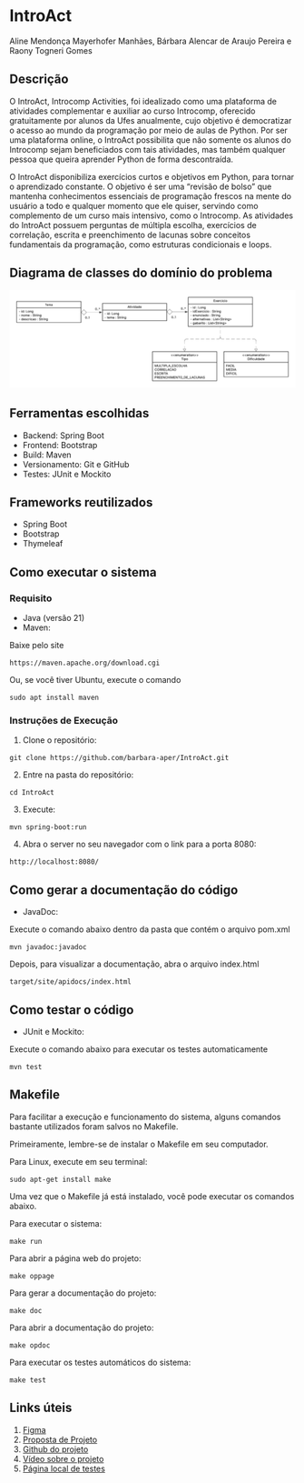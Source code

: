# IntroAct
Aline Mendonça Mayerhofer Manhães, Bárbara Alencar de Araujo Pereira e Raony Togneri Gomes

## Descrição
O IntroAct, Introcomp Activities, foi idealizado como uma plataforma de atividades complementar e auxiliar ao curso Introcomp, oferecido gratuitamente por alunos da Ufes anualmente, cujo objetivo é democratizar o acesso ao mundo da programação por meio de aulas de Python. Por ser uma plataforma online, o IntroAct possibilita que não somente os alunos do Introcomp sejam beneficiados com tais atividades, mas também qualquer pessoa que queira aprender Python de forma descontraída. 

O IntroAct disponibiliza exercícios curtos e objetivos em Python, para tornar o aprendizado constante. O objetivo é ser uma “revisão de bolso” que mantenha conhecimentos essenciais de programação frescos na mente do usuário a todo e qualquer momento que ele quiser, servindo como complemento de um curso mais intensivo, como o Introcomp. As atividades do IntroAct possuem perguntas de múltipla escolha, exercícios de correlação, escrita e preenchimento de lacunas sobre conceitos fundamentais da programação, como estruturas condicionais e loops.

## Diagrama de classes do domínio do problema
![Diagrama UML](UML.png)

## Ferramentas escolhidas
- Backend: Spring Boot
- Frontend: Bootstrap
- Build: Maven
- Versionamento: Git e GitHub
- Testes: JUnit e Mockito

## Frameworks reutilizados
- Spring Boot
- Bootstrap
- Thymeleaf

## Como executar o sistema
### Requisito
- Java (versão 21)
- Maven:

Baixe pelo site
```
https://maven.apache.org/download.cgi
```
Ou, se você tiver Ubuntu, execute o comando
```
sudo apt install maven
```
### Instruções de Execução
1. Clone o repositório:
```
git clone https://github.com/barbara-aper/IntroAct.git
```
2. Entre na pasta do repositório:
```
cd IntroAct
```
3. Execute:
```
mvn spring-boot:run
```
4. Abra o server no seu navegador com o link para a porta 8080:
```
http://localhost:8080/
```

## Como gerar a documentação do código
- JavaDoc:

Execute o comando abaixo dentro da pasta que contém o arquivo pom.xml
```
mvn javadoc:javadoc
```
Depois, para visualizar a documentação, abra o arquivo index.html
```
target/site/apidocs/index.html
```

## Como testar o código
- JUnit e Mockito:

Execute o comando abaixo para executar os testes automaticamente
```
mvn test
```

## Makefile
Para facilitar a execução e funcionamento do sistema, alguns comandos bastante utilizados foram salvos no Makefile.

Primeiramente, lembre-se de instalar o Makefile em seu computador.

Para Linux, execute em seu terminal:
```
sudo apt-get install make
```
Uma vez que o Makefile já está instalado, você pode executar os comandos abaixo.


Para executar o sistema:
```
make run
```
Para abrir a página web do projeto:
```
make oppage
```
Para gerar a documentação do projeto:
```
make doc
```
Para abrir a documentação do projeto:
```
make opdoc
```
Para executar os testes automáticos do sistema:
```
make test
```

## Links úteis
1. [Figma](https://www.figma.com/design/9x6Vid5HhN2tHv1BTIix64/IntroAct?node-id=0-1&p=f)
2. [Proposta de Projeto](https://docs.google.com/document/d/1AbIpTwdoQhO9LcvEFK6X2nOIlPTqKL4j0UVvDhPbMDU/edit?tab=t.0)
3. [Github do projeto](https://github.com/barbara-aper/IntroAct)
4. [Vídeo sobre o projeto](https://youtu.be/CIqxZ7M_rS0)
5. [Página local de testes](http://localhost:8080/)
